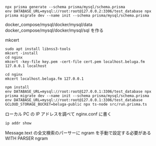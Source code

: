 ```
npx prisma generate --schema prisma/mysql/schema.prisma
env DATABASE_URL=mysql://root:root@127.0.0.2:3306/test_database npx prisma migrate dev --name init --schema prisma/mysql/schema.prisma
```

docker_compose/mysql/docker/mysql/data
docker_compose/mysql/docker/mysql/sql
を作る

mkcert

```
sudo apt install libnss3-tools
mkcert -install
cd nginx
mkcert -key-file key.pem -cert-file cert.pem localhost.beluga.fm 127.0.0.1 localhost
```

```
cd nginx
mkcert localhost.beluga.fm 127.0.0.1
```

```
npm install
env DATABASE_URL=mysql://root:root@127.0.0.1:3306/test_database npx prisma migrate dev --name init --schema prisma/mysql/schema.prisma
env DATABASE_URL=mysql://root:root@127.0.0.1:3306/test_database GCLOUD_STORAGE_BUCKET=beluga-public npx ts-node src/run.prisma.ts
```

ローカル PC の IP アドレスを調べて nginx.conf に書く

```
ip addr show
```

Message.text の全文検索のパーサーに ngram を手動で設定する必要がある
WITH PARSER ngram
